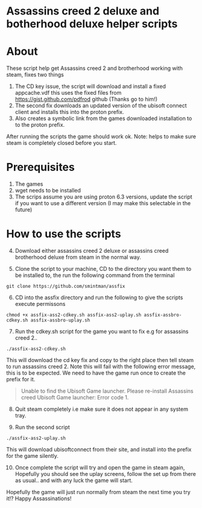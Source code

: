 # Assassins creed 2 deluxe and botherhood deluxe helper scripts

# About

These script help get Assassins creed 2 and brotherhood working with steam, fixes two things 

1. The CD key issue, the script will download and install a fixed appcache.vdf this uses the fixed files from https://gist.github.com/pdfrod github (Thanks go to him!)
1. The second fix downloads an updated version of the ubisoft connect client and installs this into the proton prefix.
1. Also creates a symbolic link from the games downloaded installation to to the proton prefix. 

After running the scripts the game should work ok. Note: helps to make sure steam is completely closed before you start.

# Prerequisites

1. The games
2. wget needs to be installed
3. The scrips assume you are using proton 6.3 versions, update the script if you want to use a different version (I may make this selectable in the future)

# How to use the scripts

4. Download either assassins creed 2 deluxe or assassins creed brotherhood deluxe from steam in the normal way.

5. Clone the script to your machine, CD to the directory you want them to be installed to, the run the following command from the terminal

```
git clone https://github.com/smintman/assfix
```

6. CD into the assfix directory and run the following to give the scripts execute permissons

```
chmod +x assfix-ass2-cdkey.sh assfix-ass2-uplay.sh assfix-assbro-cdkey.sh assfix-assbro-uplay.sh
```

7. Run the cdkey.sh script for the game you want to fix e.g for assassins creed 2..

```
./assfix-ass2-cdkey.sh
```
This will download the cd key fix and copy to the right place then tell steam to run assassins creed 2. Note this will fail with the following error message, this is to be expected. We need to have the game run once to create the prefix for it.

> Unable to find the Ubisoft Game launcher. Please re-install Assassins creed <whatever>
> Ubisoft Game launcher:
> Error code 1.

8. Quit steam completely i.e make sure it does not appear in any system tray.
  
9. Run the second script 
  
  ```
  ./assfix-ass2-uplay.sh
  ```

  This will download ubisoftconnect from their site, and install into the prefix for the game silently.
  
 10. Once complete the script will try and open the game in steam again, Hopefully you should see the uplay screens, follow the set up from there as usual.. and with any luck the game will start.
  
  Hopefully the game will just run normally from steam the next time you try it!? Happy Assassinations!
  
